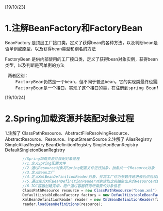 [19/10/23] 
# 1.注解BeanFactory和FactoryBean

 BeanFactory 是顶层工厂接口类，定义了获得bean的各种方法，以及判断bean是否单例或原型，以及获得bean类型和别名的方法
 
 FactoryBean 是供内部使用的工厂接口类，定义了获得bean对象实例，获得bean类型，以及判断是否单例的方法
 
 <pre>
 两者区别：
    FactoryBean仍然是一个bean，但不同于普通bean，它的实现类最终也需要注册到BeanFactory中。它也是一种简单工厂模式的接口类，但是生产的是单一类型的对象，与BeanFactory生产多种类型对象不同。
    FactoryBean是一个接口，实现了这个接口的类，在注册到spring BeanFactory后，并不像其它类注册后暴露的是自己，它暴露的是FactoryBean中getObject方法的返回值。
</pre>

[19/10/24] 
# 2.Spring加载资源并装配对象过程

1.注解了 ClassPathResource、AbstractFileResolvingResource、AbstractResource、Resource、InputStreamSource 
2.注解了 AliasRegistry  SimpleAliasRegistry BeanDefinitionRegistry SingletonBeanRegistry  DefaultSingletonBeanRegistry
```java
		//Spring加载资源并装配对象过程
		//1.定义Spring配置文件
		//2.通过Resource对象将Spring配置文件进行抽象，抽象成一个Resource对象
		//3.定义Bean工厂
		//4.定义XmlBeanDefinitionReader对象，并将工厂作为参数传递进去后供后续回调使用
		//5.通过定义XmlBeanDefinitionReader对象读取之前抽象出来的Resource对象（包含xml文件的解析过程）
		//6.IOC容器创建完毕，用户通过容器获得所需要的对象信息
  		ClassPathResource resource = new ClassPathResource("bean.xml"); 
  		DefaultListableBeanFactory factory = new DefaultListableBeanFactory();
  		XmlBeanDefinitionReader reader = new XmlBeanDefinitionReader(factory);
  		reader.loadBeanDefinitions(resource);
```


